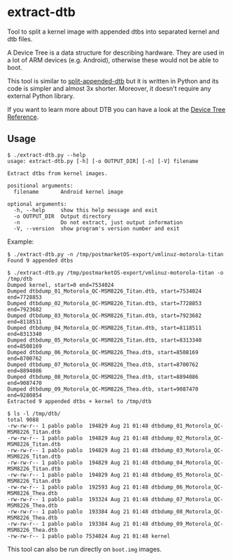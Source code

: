 # extract-dtb

Tool to split a kernel image with appended dtbs into separated kernel and dtb files.

A Device Tree is a data structure for describing hardware. They are used in a lot of
ARM devices (e.g. Android), otherwise these would not be able to boot.

This tool is similar to [split-appended-dtb](https://github.com/dianlujitao/split-appended-dtb)
but it is written in Python and its code is simpler and almost 3x shorter. Moreover, it doesn't
require any external Python library.

If you want to learn more about DTB you can have a look at the
[Device Tree Reference](http://elinux.org/Device_Tree_Reference).

## Usage

```
$ ./extract-dtb.py --help
usage: extract-dtb.py [-h] [-o OUTPUT_DIR] [-n] [-V] filename

Extract dtbs from kernel images.

positional arguments:
  filename       Android kernel image

optional arguments:
  -h, --help     show this help message and exit
  -o OUTPUT_DIR  Output directory
  -n             Do not extract, just output information
  -V, --version  show program's version number and exit
```

Example:

```
$ ./extract-dtb.py -n /tmp/postmarketOS-export/vmlinuz-motorola-titan
Found 9 appended dtbs

$ ./extract-dtb.py /tmp/postmarketOS-export/vmlinuz-motorola-titan -o /tmp/dtb
Dumped kernel, start=0 end=7534024
Dumped dtbdump_01_Motorola_QC-MSM8226_Titan.dtb, start=7534024 end=7728853
Dumped dtbdump_02_Motorola_QC-MSM8226_Titan.dtb, start=7728853 end=7923682
Dumped dtbdump_03_Motorola_QC-MSM8226_Titan.dtb, start=7923682 end=8118511
Dumped dtbdump_04_Motorola_QC-MSM8226_Titan.dtb, start=8118511 end=8313340
Dumped dtbdump_05_Motorola_QC-MSM8226_Titan.dtb, start=8313340 end=8508169
Dumped dtbdump_06_Motorola_QC-MSM8226_Thea.dtb, start=8508169 end=8700762
Dumped dtbdump_07_Motorola_QC-MSM8226_Thea.dtb, start=8700762 end=8894086
Dumped dtbdump_08_Motorola_QC-MSM8226_Thea.dtb, start=8894086 end=9087470
Dumped dtbdump_09_Motorola_QC-MSM8226_Thea.dtb, start=9087470 end=9280854
Extracted 9 appended dtbs + kernel to /tmp/dtb

$ ls -l /tmp/dtb/
total 9088
-rw-rw-r-- 1 pablo pablo  194829 Aug 21 01:48 dtbdump_01_Motorola_QC-MSM8226_Titan.dtb
-rw-rw-r-- 1 pablo pablo  194829 Aug 21 01:48 dtbdump_02_Motorola_QC-MSM8226_Titan.dtb
-rw-rw-r-- 1 pablo pablo  194829 Aug 21 01:48 dtbdump_03_Motorola_QC-MSM8226_Titan.dtb
-rw-rw-r-- 1 pablo pablo  194829 Aug 21 01:48 dtbdump_04_Motorola_QC-MSM8226_Titan.dtb
-rw-rw-r-- 1 pablo pablo  194829 Aug 21 01:48 dtbdump_05_Motorola_QC-MSM8226_Titan.dtb
-rw-rw-r-- 1 pablo pablo  192593 Aug 21 01:48 dtbdump_06_Motorola_QC-MSM8226_Thea.dtb
-rw-rw-r-- 1 pablo pablo  193324 Aug 21 01:48 dtbdump_07_Motorola_QC-MSM8226_Thea.dtb
-rw-rw-r-- 1 pablo pablo  193384 Aug 21 01:48 dtbdump_08_Motorola_QC-MSM8226_Thea.dtb
-rw-rw-r-- 1 pablo pablo  193384 Aug 21 01:48 dtbdump_09_Motorola_QC-MSM8226_Thea.dtb
-rw-rw-r-- 1 pablo pablo 7534024 Aug 21 01:48 kernel
```

This tool can also be run directly on `boot.img` images.
